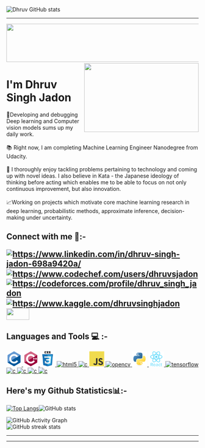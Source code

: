 
![Dhruv GitHub stats](https://github-readme-stats.vercel.app/api?username=Dhruvsinghjadon&theme=great-gatsby&show_icons=true)

<hr>
<img src="https://user-images.githubusercontent.com/75934644/128589683-a6945f3d-03c1-4503-b2ea-38de02a4989b.gif" width="600" height="100" align="centre">
<img src="https://user-images.githubusercontent.com/75934644/129136439-481b6912-4c54-4396-8fc9-8fdb6615f8e4.gif" width="300" height="180" align="right">


<h1>  I'm Dhruv Singh Jadon</h1>
📌Developing and debugging Deep learning and Computer vision models sums up my daily work.
<br><br>
 📚 Right now, I am completing Machine Learning Engineer Nanodegree from Udacity.
 <br><br>
&#127919  I thoroughly enjoy tackling problems pertaining to technology and coming up with novel ideas. I also believe in Kata - the Japanese ideology of thinking before acting which enables me to be able to focus on not only continuous improvement, but also innovation.<br><br>
&#128200Working on projects which motivate core machine learning research in deep learning, probabilistic methods, approximate inference, decision-making under uncertainty.
<h2 align="left"><strong>Connect with me &#129309:-</strong><p align="left">
<a href="https://linkedin.com/in/https://www.linkedin.com/in/dhruv-singh-jadon-698a9420a/" target="blank"><img align="center" src="https://raw.githubusercontent.com/rahuldkjain/github-profile-readme-generator/master/src/images/icons/Social/linked-in-alt.svg" alt="https://www.linkedin.com/in/dhruv-singh-jadon-698a9420a/" height="35" width="35" /></a>
<a href="https://www.codechef.com/users/dhruvsjadon" target="blank"><img align="center" src="https://avatars.githubusercontent.com/u/11960354?v=4" alt="https://www.codechef.com/users/dhruvsjadon" height="30" width="30" /></a>
<a href="https://codeforces.com/profile/https://codeforces.com/profile/dhruv_singh_jadon" target="blank"><img align="center" src="https://art.npanuhin.me/SVG/Codeforces/Codeforces.colored.svg" alt="https://codeforces.com/profile/dhruv_singh_jadon" height="30" width="30" /></a>
 <a href="https://www.kaggle.com/dhruvsinghjadon" target="blank"><img align="center" src="https://banner2.cleanpng.com/20180704/yco/kisspng-kaggle-predictive-modelling-data-science-business-5b3c8fc356f806.4702207815306956193562.jpg" alt="https://www.kaggle.com/dhruvsinghjadon" height="35" width="80" /></a>
  <a href="mailto:dhruvsinghjadon102@gmail.com" target="blank"><img align="center" src="https://user-images.githubusercontent.com/75934644/130006438-7259b61b-6575-4b99-898b-5ccb200ee309.png" height="30" width="60" /></a>

</p>
 
<h2 align="left">Languages and Tools &#128187 :-</h2>
<p align="left"> <a href="https://www.cprogramming.com/" target="_blank"> <img src="https://raw.githubusercontent.com/devicons/devicon/master/icons/c/c-original.svg" alt="c" width="40" height="40"/> </a> <a href="https://www.w3schools.com/cpp/" target="_blank"> <img src="https://raw.githubusercontent.com/devicons/devicon/master/icons/cplusplus/cplusplus-original.svg" alt="cplusplus" width="40" height="40"/> </a> <a href="https://www.w3schools.com/css/" target="_blank"> <img src="https://raw.githubusercontent.com/devicons/devicon/master/icons/css3/css3-original-wordmark.svg" alt="css3" width="40" height="40"/> </a> <a href="https://www.w3.org/html/" target="_blank"> <img src="https://upload.wikimedia.org/wikipedia/commons/thumb/6/61/HTML5_logo_and_wordmark.svg/512px-HTML5_logo_and_wordmark.svg.png" alt="html5" width="40" height="40"/> </a> <a href="https://developer.mozilla.org/en-US/docs/Web/JavaScript" target="_blank">
  <img src="https://user-images.githubusercontent.com/75934644/131258818-16108e71-d3ab-4ec5-a98b-fa43a19d9489.png" alt="c" width="60" height="40"/> </a> <a href="https://sass-lang.com/" target="_blank">
 <img src="https://raw.githubusercontent.com/devicons/devicon/master/icons/javascript/javascript-original.svg" alt="javascript" width="40" height="40"/> </a> <a href="https://opencv.org/" target="_blank"> <img src="https://3.bp.blogspot.com/-yvrV6MUueGg/ToICp0YIDPI/AAAAAAAAADg/SYKg4dWpyC43AAfrDwBTR0VYmYT0QshEgCPcBGAYYCw/s1600/OpenCV_Logo.png" alt="opencv" width="45" height="40"/> </a> <a href="https://www.python.org" target="_blank"> <img src="https://raw.githubusercontent.com/devicons/devicon/master/icons/python/python-original.svg" alt="python" width="40" height="40"/> </a> <a href="https://reactjs.org/" target="_blank"> <img src="https://raw.githubusercontent.com/devicons/devicon/master/icons/react/react-original-wordmark.svg" alt="react" width="40" height="40"/> </a> <a href="https://www.tensorflow.org" target="_blank"> <img src="https://www.vectorlogo.zone/logos/tensorflow/tensorflow-icon.svg" alt="tensorflow" width="40" height="40"/> <a href="https://www.cprogramming.com/" target="_blank"> 
 <img src="https://user-images.githubusercontent.com/75934644/129307915-7b5279dc-42d9-435d-93c9-c4bae577f39c.png" alt="c" width="40" height="40"/> </a> <a href="https://jupyter.org/" target="_blank">
  <img src="https://user-images.githubusercontent.com/50221806/86498201-a8bd8680-bd39-11ea-9d08-66b610a8dc01.png" alt="c" width="40" height="40"/> </a> <a href="https://jupyter.org/" target="_blank">
  <img src="https://www.numfocus.org/wp-content/uploads/2016/07/pandas-logo-300.png" alt="c" width="40" height="40"/> </a> <a href="https://numpy.org/" target="_blank
     <img src="https://upload.wikimedia.org/wikipedia/commons/thumb/e/ed/Pandas_logo.svg/2560px-Pandas_logo.svg.png" alt="c" width="40" height="40"/> </a> <a href="https://numpy.org/" target="_blank">
    <img src="https://static.djangoproject.com/img/logos/django-logo-negative.png" alt="c" width="80" height="40"/> </a> <a href="https://jupyter.org/" target="_blank">
    <br> 

   
 </a> </p>
 <h2>Here's my Github Statistics&#128202:-  </h2>

[![Top Langs](https://github-readme-stats.vercel.app/api/top-langs/?username=Dhruvsinghjadon)](https://github.com/anuraghazra/github-readme-stats)![GitHub stats](https://github-readme-stats.vercel.app/api?username=Dhruvsinghjadon&show_icons=true)


  

![GitHub Activity Graph](https://activity-graph.herokuapp.com/graph?username=Dhruvsinghjadon)  
 ![GitHub streak stats](https://github-readme-streak-stats.herokuapp.com/?user=Dhruvsinghjadon)  


 <hr>

<!---
Dhruvsinghjadon/Dhruvsinghjadon is a ✨ special ✨ repository because its `README.md` (this file) appears on your GitHub profile.
You can click the Preview link to take a look at your changes.
--->

<hr>
 





